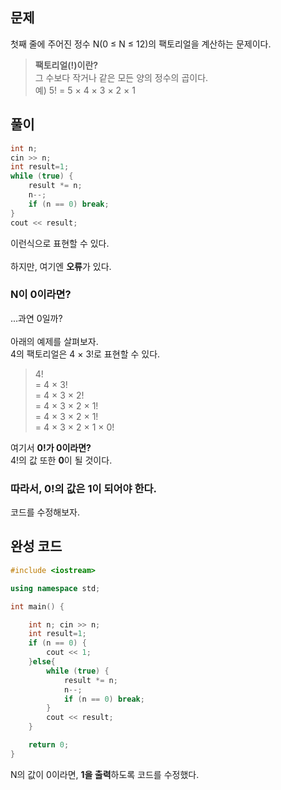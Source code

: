 ## 문제
첫째 줄에 주어진 정수 N(0 ≤ N ≤ 12)의 팩토리얼을 계산하는 문제이다.<br>

>**팩토리얼(!)이란?**<br>
>그 수보다 작거나 같은 모든 양의 정수의 곱이다.<br>
>예) 5! = 5 × 4 × 3 × 2 × 1

## 풀이
```cpp
int n;
cin >> n;
int result=1;
while (true) {
    result *= n;
    n--;
    if (n == 0) break;
}
cout << result;
```
이런식으로 표현할 수 있다.
<br><br>
하지만, 여기엔 **오류**가 있다.
<br>
### N이 0이라면?
...과연 0일까? <br><br>
아래의 예제를 살펴보자.<br>
4의 팩토리얼은 4 × 3!로 표현할 수 있다.<br>
> 4! <br>= 4 × 3! <br>= 4 × 3 × 2! <br>= 4 × 3 × 2 × 1!<br> = 4 × 3 × 2 × 1! <br>= 4 × 3 × 2 × 1 × 0!

여기서 **0!가 0이라면?**<br>
4!의 값 또한 **0**이 될 것이다.<br>
### 따라서, 0!의 값은 1이 되어야 한다.
코드를 수정해보자.
## 완성 코드
```cpp
#include <iostream>

using namespace std;

int main() {

	int n; cin >> n;
	int result=1;
	if (n == 0) {
		cout << 1;
	}else{
		while (true) {
			result *= n;
			n--;
			if (n == 0) break;
		}
		cout << result;
	}

	return 0;
}
```
N의 값이 0이라면, **1을 출력**하도록 코드를 수정했다.
